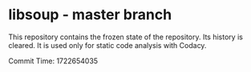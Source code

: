 # libsoup - master branch

This repository contains the frozen state of the repository.
Its history is cleared. It is used only for static code
analysis with Codacy.

Commit Time: 1722654035